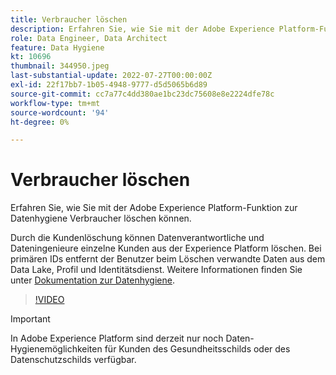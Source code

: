 ```yaml
---
title: Verbraucher löschen
description: Erfahren Sie, wie Sie mit der Adobe Experience Platform-Funktion zur Datenhygiene Verbraucher löschen können.
role: Data Engineer, Data Architect
feature: Data Hygiene
kt: 10696
thumbnail: 344950.jpeg
last-substantial-update: 2022-07-27T00:00:00Z
exl-id: 22f17bb7-1b05-4948-9777-d5d5065b6d89
source-git-commit: cc7a77c4dd380ae1bc23dc75608e8e2224dfe78c
workflow-type: tm+mt
source-wordcount: '94'
ht-degree: 0%

---
```


# Verbraucher löschen

Erfahren Sie, wie Sie mit der Adobe Experience Platform-Funktion zur Datenhygiene Verbraucher löschen können.

Durch die Kundenlöschung können Datenverantwortliche und Dateningenieure einzelne Kunden aus der Experience Platform löschen. Bei primären IDs entfernt der Benutzer beim Löschen verwandte Daten aus dem Data Lake, Profil und Identitätsdienst. Weitere Informationen finden Sie unter [Dokumentation zur Datenhygiene](https://experienceleague.adobe.com/docs/experience-platform/hygiene/home.html).

>[!VIDEO](https://video.tv.adobe.com/v/344950?quality=12&learn=on)

>[!IMPORTANT]
>
> In Adobe Experience Platform sind derzeit nur noch Daten-Hygienemöglichkeiten für Kunden des Gesundheitsschilds oder des Datenschutzschilds verfügbar.
